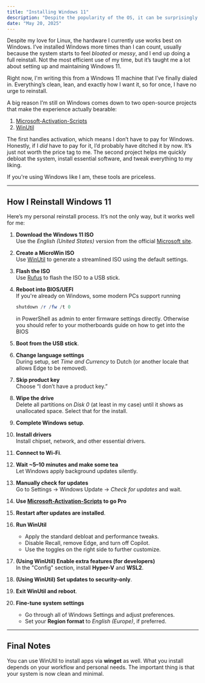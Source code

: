 ```yaml
---
title: "Installing Windows 11"
description: "Despite the popularity of the OS, it can be surprisingly frustrating."
date: "May 20, 2025"
---
```


Despite my love for Linux, the hardware I currently use works best on Windows. I’ve installed Windows more times than I can count, usually because the system starts to feel _bloated_ or _messy_, and I end up doing a full reinstall. Not the most efficient use of my time, but it’s taught me a lot about setting up and maintaining Windows 11.

Right now, I'm writing this from a Windows 11 machine that I’ve finally dialed in. Everything’s clean, lean, and exactly how I want it, so for once, I have no urge to reinstall.

A big reason I’m still on Windows comes down to two open-source projects that make the experience actually bearable:

1. [Microsoft-Activation-Scripts](https://github.com/massgravel/Microsoft-Activation-Scripts)
2. [WinUtil](https://github.com/ChrisTitusTech/winutil)

The first handles activation, which means I don’t have to pay for Windows. Honestly, if I _did_ have to pay for it, I’d probably have ditched it by now. It’s just not worth the price tag to me. The second project helps me quickly debloat the system, install essential software, and tweak everything to my liking.

If you're using Windows like I am, these tools are priceless.

---

## How I Reinstall Windows 11

Here’s my personal reinstall process. It’s not the only way, but it works well for me:

1. **Download the Windows 11 ISO**  
   Use the _English (United States)_ version from the official [Microsoft site](https://www.microsoft.com/software-download/windows11).

2. **Create a MicroWin ISO**  
   Use [WinUtil](https://github.com/ChrisTitusTech/winutil) to generate a streamlined ISO using the default settings.

3. **Flash the ISO**  
   Use [Rufus](https://rufus.ie/en/) to flash the ISO to a USB stick.

4. **Reboot into BIOS/UEFI**  
   If you're already on Windows, some modern PCs support running

   ```powershell
   shutdown /r /fw /t 0
   ```

   in PowerShell as admin to enter firmware settings directly. Otherwise you should refer to your motherboards guide on how to get into the BIOS

5. **Boot from the USB stick**.

6. **Change language settings**  
   During setup, set _Time and Currency_ to Dutch (or another locale that allows Edge to be removed).

7. **Skip product key**  
   Choose “I don’t have a product key.”

8. **Wipe the drive**  
   Delete all partitions on _Disk 0_ (at least in my case) until it shows as unallocated space. Select that for the install.

9. **Complete Windows setup**.

10. **Install drivers**  
    Install chipset, network, and other essential drivers.

11. **Connect to Wi-Fi**.

12. **Wait ~5–10 minutes and make some tea**  
    Let Windows apply background updates silently.

13. **Manually check for updates**  
    Go to Settings → Windows Update → _Check for updates_ and wait.

14. **Use [Microsoft-Activation-Scripts](https://github.com/massgravel/Microsoft-Activation-Scripts) to go Pro**

15. **Restart after updates are installed**.

16. **Run WinUtil**

    - Apply the standard debloat and performance tweaks.
    - Disable Recall, remove Edge, and turn off Copilot.
    - Use the toggles on the right side to further customize.

17. **(Using WinUtil) Enable extra features (for developers)**  
    In the "Config" section, install **Hyper-V** and **WSL2**.

18. **(Using WinUtil) Set updates to security-only**.

19. **Exit WinUtil and reboot**.

20. **Fine-tune system settings**
    - Go through all of Windows Settings and adjust preferences.
    - Set your **Region format** to _English (Europe)_, if preferred.

---

## Final Notes

You can use WinUtil to install apps via **winget** as well. What you install depends on your workflow and personal needs. The important thing is that your system is now clean and minimal.
